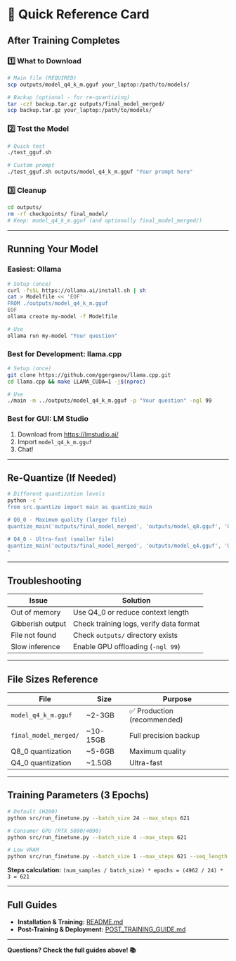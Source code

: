 # 🚀 Quick Reference Card

## After Training Completes

### 1️⃣ What to Download
```bash
# Main file (REQUIRED)
scp outputs/model_q4_k_m.gguf your_laptop:/path/to/models/

# Backup (optional - for re-quantizing)
tar -czf backup.tar.gz outputs/final_model_merged/
scp backup.tar.gz your_laptop:/path/to/models/
```

### 2️⃣ Test the Model
```bash
# Quick test
./test_gguf.sh

# Custom prompt
./test_gguf.sh outputs/model_q4_k_m.gguf "Your prompt here"
```

### 3️⃣ Cleanup
```bash
cd outputs/
rm -rf checkpoints/ final_model/
# Keep: model_q4_k_m.gguf (and optionally final_model_merged/)
```

---

## Running Your Model

### Easiest: Ollama
```bash
# Setup (once)
curl -fsSL https://ollama.ai/install.sh | sh
cat > Modelfile << 'EOF'
FROM ./outputs/model_q4_k_m.gguf
EOF
ollama create my-model -f Modelfile

# Use
ollama run my-model "Your question"
```

### Best for Development: llama.cpp
```bash
# Setup (once)
git clone https://github.com/ggerganov/llama.cpp.git
cd llama.cpp && make LLAMA_CUDA=1 -j$(nproc)

# Use
./main -m ../outputs/model_q4_k_m.gguf -p "Your question" -ngl 99
```

### Best for GUI: LM Studio
1. Download from https://lmstudio.ai/
2. Import `model_q4_k_m.gguf`
3. Chat!

---

## Re-Quantize (If Needed)

```bash
# Different quantization levels
python -c "
from src.quantize import main as quantize_main

# Q8_0 - Maximum quality (larger file)
quantize_main('outputs/final_model_merged', 'outputs/model_q8.gguf', 'Q8_0')

# Q4_0 - Ultra-fast (smaller file)
quantize_main('outputs/final_model_merged', 'outputs/model_q4.gguf', 'Q4_0')
"
```

---

## Troubleshooting

| Issue | Solution |
|-------|----------|
| Out of memory | Use Q4_0 or reduce context length |
| Gibberish output | Check training logs, verify data format |
| File not found | Check `outputs/` directory exists |
| Slow inference | Enable GPU offloading (`-ngl 99`) |

---

## File Sizes Reference

| File | Size | Purpose |
|------|------|---------|
| `model_q4_k_m.gguf` | ~2-3GB | ✅ Production (recommended) |
| `final_model_merged/` | ~10-15GB | Full precision backup |
| Q8_0 quantization | ~5-6GB | Maximum quality |
| Q4_0 quantization | ~1.5GB | Ultra-fast |

---

## Training Parameters (3 Epochs)

```bash
# Default (H200)
python src/run_finetune.py --batch_size 24 --max_steps 621

# Consumer GPU (RTX 5090/4090)
python src/run_finetune.py --batch_size 4 --max_steps 621

# Low VRAM
python src/run_finetune.py --batch_size 1 --max_steps 621 --seq_length 8192
```

**Steps calculation:** `(num_samples / batch_size) * epochs = (4962 / 24) * 3 = 621`

---

## Full Guides

- **Installation & Training:** [README.md](README.md)
- **Post-Training & Deployment:** [POST_TRAINING_GUIDE.md](POST_TRAINING_GUIDE.md)

---

**Questions? Check the full guides above! 📚**

